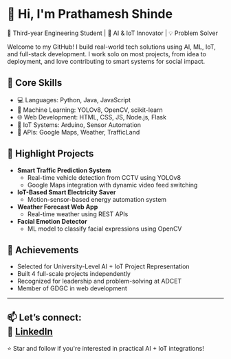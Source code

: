 # 👋 Hi, I'm Prathamesh Shinde

🚀 Third-year Engineering Student | 🔬 AI & IoT Innovator | 💡 Problem Solver

Welcome to my GitHub! I build real-world tech solutions using AI, ML, IoT, and full-stack development. I work solo on most projects, from idea to deployment, and love contributing to smart systems for social impact.

## 🔧 Core Skills
- 💻 Languages: Python, Java, JavaScript
- 🤖 Machine Learning: YOLOv8, OpenCV, scikit-learn
- 🌐 Web Development: HTML, CSS, JS, Node.js, Flask
- 📡 IoT Systems: Arduino, Sensor Automation
- 🔗 APIs: Google Maps, Weather, TrafficLand

## 💼 Highlight Projects
- **Smart Traffic Prediction System**
  - Real-time vehicle detection from CCTV using YOLOv8
  - Google Maps integration with dynamic video feed switching
- **IoT-Based Smart Electricity Saver**
  - Motion-sensor-based energy automation system
- **Weather Forecast Web App**
  - Real-time weather using REST APIs
- **Facial Emotion Detector**
  - ML model to classify facial expressions using OpenCV

## 🏅 Achievements
- Selected for University-Level AI + IoT Project Representation
- Built 4 full-scale projects independently
- Recognized for leadership and problem-solving at ADCET
- Member of GDGC in web development

---

📫 **Let’s connect:**  
🔗 [LinkedIn](www.linkedin.com/in/prathamesh-shinde-05942b288)  
---

⭐️ Star and follow if you're interested in practical AI + IoT integrations!
